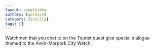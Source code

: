 ```yaml
---
layout: singleidea
authors: [aosdict]
category: [vanilla]
tags: []
---
```

Watchmen that you chat to on the Tourist quest give special dialogue themed to the Ankh-Morpork City Watch.
